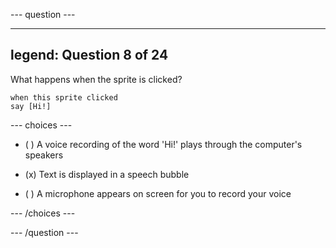 
--- question ---

---
legend: Question 8 of 24
---

What happens when the sprite is clicked?

```blocks3
when this sprite clicked
say [Hi!]
```

--- choices ---

- ( ) A voice recording of the word 'Hi!' plays through the computer's speakers

- (x) Text is displayed in a speech bubble

- ( ) A microphone appears on screen for you to record your voice

--- /choices ---

--- /question ---
